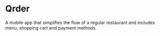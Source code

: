# Qrder
A mobile app that simplifies the flow of a regular restaurant and includes menu, shopping cart and payment methods.
